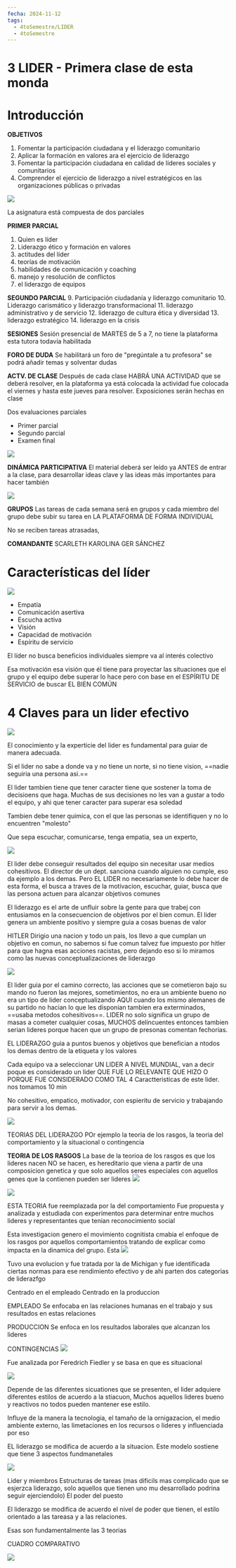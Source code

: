 ```yaml
---
fecha: 2024-11-12
tags:
  - 4toSemestre/LIDER
  - 4toSemestre
---
```

# 3 LIDER - Primera clase de esta monda

# Introducción 
**OBJETIVOS**
1. Fomentar la participación ciudadana y el liderazgo comunitario 
2. Aplicar la formación en valores ara el ejercicio de liderazgo 
3. Fomentar la participación ciudadana en calidad de líderes sociales y comunitarios
4. Comprender el ejercicio de liderazgo a nivel estratégicos en las organizaciones públicas o privadas

![](https://i.imgur.com/7VONuwt.png)

La asignatura está compuesta de dos parciales

**PRIMER PARCIAL**
1. Quien es líder
2. Liderazgo ético y formación en valores
3. actitudes del líder
4. teorías de motivación
5. habilidades de comunicación y coaching
6. manejo y resolución de conflictos
7. el liderazgo de equipos

**SEGUNDO PARCIAL**
9. Participación ciudadanía y liderazgo comunitario
10. Liderazgo carismático y liderazgo transformacional
11. liderazgo administrativo y de servicio
12. liderazgo de cultura ética y diversidad
13. liderazgo estratégico
14. liderazgo en la crisis

**SESIONES**
Sesión presencial de MARTES de 5 a 7, no tiene la plataforma esta tutora todavía habilitada

**FORO DE DUDA**
Se habilitará un foro de "pregúntale a tu profesora" se podrá añadir temas y solventar dudas

**ACTV. DE CLASE**
Después de cada clase HABRÁ UNA ACTIVIDAD que se deberá resolver, en la plataforma ya está colocada la actividad fue colocada el viernes y hasta este jueves para resolver.
Exposiciones serán hechas en clase

Dos evaluaciones parciales
- Primer parcial
- Segundo parcial
- Examen final

![](https://i.imgur.com/OWhkMgk.png)

**DINÁMICA PARTICIPATIVA**
El material deberá ser leído ya ANTES de entrar a la clase, para desarrollar ideas clave y las ideas más importantes para hacer también 

![](https://i.imgur.com/e1qPxpX.png)

**GRUPOS**
Las tareas de cada semana será en grupos y cada miembro del grupo debe subir su tarea en LA PLATAFORMA DE FORMA INDIVIDUAL

No se reciben tareas atrasadas, 

**COMANDANTE**
SCARLETH KAROLINA GER SÁNCHEZ

# Características del líder

![](https://i.imgur.com/noJMOjd.png)

- Empatía
- Comunicación asertiva
- Escucha activa
- Visión
- Capacidad de motivación
- Espíritu de servicio 

El líder no busca beneficios individuales siempre va al interés colectivo

Esa motivación esa visión que él tiene para proyectar las situaciones que el grupo y el equipo debe superar lo hace pero con base en el ESPÍRITU DE SERVICIO de buscar EL BIEN COMÚN

# 4 Claves para un lider efectivo
![](https://i.imgur.com/O3tcOWl.png)

El conocimiento y la experticie del lider es fundamental para guiar de manera adecuada.

Si el lider no sabe a donde va y no tiene un norte, si no tiene vision, ==nadie seguiria una persona asi.==

El lider tambien tiene que tener caracter tiene que sostener la toma de decisioens que haga.
Muchas de sus decisiones no les van a gustar a todo el equipo, y ahi que tener caracter para superar esa soledad

Tambien debe tener quimica, con el que las personas se identifiquen y no lo encuentren "molesto"

Que sepa escuchar, comunicarse, tenga empatia, sea un experto, 

![](https://i.imgur.com/s1hZMFC.png)

El lider debe conseguir resultados del equipo sin necesitar usar medios cohesitivos. El director de un dept. sanciona cuando alguien no cumple, eso da ejemplo a los demas. Pero EL LIDER no necesariamente lo debe hacer de esta forma, el busca a traves de la motivacion, escuchar, guiar, busca que las persona actuen para alcanzar objetivos comunes

El liderazgo es el arte de unfluir sobre la gente para que trabej con entusiamos en la consecuencion de objetivos por el bien comun. El lider genera un ambiente positivo y siempre guia a cosas buenas de valor


HITLER
Dirigio una nacion y todo un pais, los llevo a que cumplan un objetivo en comun, no sabemos si fue comun talvez fue impuesto por hitler para que hagna esas acciones racistas, pero dejando eso si lo miramos como las nuevas conceptualizaciones de liderazgo 

![](https://i.imgur.com/0Hau7yw.png)

El lider guia por el camino correcto, las acciones que se cometieron bajo su mando no fueron las mejores, sometimientos, no era un ambiente bueno no era un tipo de lider conceptualizando AQUI cuando los mismo alemanes de su partido no hacian lo que les disponian tambien era exterminados, ==usaba metodos cohesitivos==. LIDER no solo significa un grupo de masas a cometer cualquier cosas, MUCHOS delincuentes entonces tambien serian lideres porque hacen que un grupo de presonas comentan fechorias.

EL LIDERAZGO guia a puntos buenos y objetivos que benefician a ntodos los demas dentro de la etiqueta y los valores

Cada equipo va a seleccionar UN LIDER A NIVEL MUNDIAL, van a decir poque es considerado un lider
QUE FUE LO RELEVANTE QUE HIZO O PORQUE FUE CONSIDERADO COMO TAL
4 Caractteristicas de este lider. nos tomamos 10 min

No cohesitivo, empatico, motivador, con espieritu de servicio y trabajando para servir a los demas.

![](https://i.imgur.com/eHmQOxK.png)

TEORIAS DEL LIDERAZGO
POr ejemplo la teoria de los rasgos, la teoria del comportamiento y la situacional o contingencia

**TEORIA DE LOS RASGOS**
La base de la teorioa de los rasgos es que los lideres nacen NO se hacen, es hereditario que viena a partir de una composicion genetica y que solo aquellos seres especiales con aquellos genes que la contienen pueden ser lideres
![](https://i.imgur.com/wIb4zi7.png)

![](https://i.imgur.com/UnvXYA4.png)

ESTA TEORIA fue reemplazada por la del comportamiento
Fue propuesta y analizada y estudiada con experimentos para determinar entre muchos lideres y representantes que tenian reconocimiento social

Esta investigacion genero el movimiento cognitista cmabia el enfoque de los rasgos por aquellos comportamientos tratando de explicar como impacta en la dinamica del grupo. Esta 
![](https://i.imgur.com/7H02dfo.png)


Tuvo una evolucion y fue tratada por la de Michigan y fue identificada ciertas normas para ese rendimiento efectivo y de ahi parten dos categorias de liderazfgo

Centrado en el empleado
Centrado en la produccion

EMPLEADO
Se enfocaba en las relaciones humanas en el trabajo y sus resultados en estas relaciones

PRODUCCION
Se enfoca en los resultados laborales que alcanzan los lideres

CONTINGENCIAS
![](https://i.imgur.com/3rb6xtV.png)

Fue analizada por Feredrich Fiedler y se basa en que es situacional

![](https://i.imgur.com/s9NqKc6.png)

Depende de las diferentes sicuationes que se presenten, el lider adquiere diferentes estilos de acuerdo a la stiacuon, Muchos aquellos lideres bueno y reactivos no todos pueden mantener ese estilo.

Influye de la manera la tecnologia, el tamaño de la ornigazacion, el medio ambiente externo, las limetaciones en los recursos o lideres y influenciada por eso

EL liderazgo se modifica de acuerdo a la situacion. Este modelo sostiene que tiene 3 aspectos fundmanetales

![](https://i.imgur.com/wPOExTS.png)

Lider y miembros
Estructuras de tareas (mas dificils mas complicado que se esjerzca liderazgo, solo aquellos que tienen uno mu desarrollado podrina seguir ejerciendolo)
El poder del puesto

El liderazgo se modifica de acuerdo el nivel de poder que tienen, el estilo orientado a las tareasa y a las relaciones.

Esas son fundamentalmente las 3 teorias

CUADRO COMPARATIVO

![](https://i.imgur.com/YwUfdBs.png)

